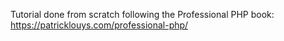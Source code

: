 Tutorial done from scratch following the Professional PHP book: https://patricklouys.com/professional-php/